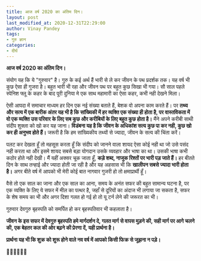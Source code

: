 ```yaml
---
title: आज वर्ष 2020 का अंतिम दिन।
layout: post
last_modified_at: 2020-12-31T22:29:00
author: Vinay Pandey
tags:
- गुरु ज्ञान
categories:
- दीर्घ
---
```

**आज वर्ष 2020 का अंतिम दिन।**

 संयोग यह कि ये "गुरुवार" है। गुरु के कई अर्थ हैं भारी से ले कर जीवन के पथ प्रदर्शक तक। यह वर्ष भी कुछ ऐसा ही गुजरा है। बहुत भारी भी रहा और जीवन पथ पर बहुत कुछ सिखा भी गया। सौ साल पहले स्पेनिश फ्लू के कहर के बाद पूरी दुनिया मे एक साथ महामारी का ऐसा कहर, कभी नही देखने मिला। 

ऐसी आपदा में समाचार माध्यम हर दिन एक नई संख्या बताते हैं, बेशक वो अपना काम करते हैं। पर **तथ्य और सत्य में एक बारीक अंतर यह भी है कि सांख्यिकी में हर व्यक्ति एक संख्या ही होता है, पर वास्तविकता में वो एक व्यक्ति उस परिवार के लिए सब कुछ और करीबियों के लिए बहुत कुछ होता है।** मैंने अपने करीबी साथी संदीप शुक्ला को खो कर यह जाना। **विडंबना यह है कि जीवन के अधिकांश सत्य कुछ पा कर नही, कुछ खो कर ही अनुभव होते हैं।** जरूरी है कि हम सांख्यिकीय तथ्यों से ज्यादा, जीवन के सत्य की चिंता करें। 

पलट कर देखता हूँ तो महसूस करता हूँ कि संदीप को जानने वाला शायद ऐसा कोई नही था जो उसे पसंद नही करता था और इसमे शायद सबसे बड़ा योगदान उसके व्यवहार और भाषा का था। उसकी भाषा कभी कठोर होते नही देखी। मैं यहीं अक्सर चूक जाता हूँ, **कड़े शब्द, नाजुक रिश्तों पर भारी पड़ जाते हैं।**  हर बीतते दिन के साथ तन्हाई और ज्यादा होती जा रही है और यह अहसास भी कि **खालीपन सबसे ज्यादा भारी होता है।** अगर बीते वर्ष में आपको भी मेरी कोई बात नागवार गुजरी हो तो क्षमाप्रार्थी हूँ।

वैसे तो एक साल का जाना और एक साल का आना, समय के अनंत सफर की बहुत सामान्य घटना है, पर एक व्यक्ति के लिए ये सफर में मील का पत्थर है, जहाँ से दूरियों का अंदाज भी लगाया जा सकता है, सफर के शेष समय का भी और अगर दिशा गलत हो गई हो तो यू टर्न लेने की जरूरत का भी।  

गुरुवार देवगुरु बृहस्पति को समर्पित हो कर बृहस्पतिवार भी कहलाता है। 

**जीवन के इस सफर में देवगुरु बृहस्पति हमे मार्गदर्शन दे, गलत मार्ग से वापस मुड़ने की, सही मार्ग पर आगे चलने की, एक बेहतर कल की ओर बढ़ने की प्रेरणा दें, यही प्रार्थना है।**

**प्रार्थना यह भी कि शुक्र को शुरू होने वाले नव वर्ष में आपको किसी फिक्र से जूझना न पड़े।**

🙏🙏🌷🌷🙏🙏


